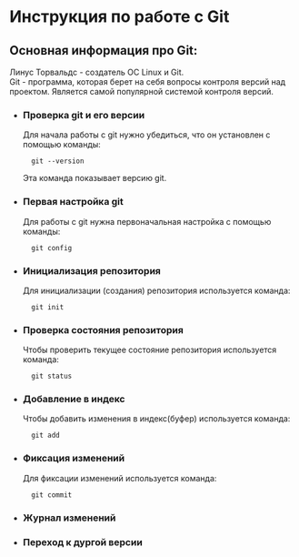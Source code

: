 # **Инструкция по работе с Git**

## **Основная информация про Git:**

Линус Торвальдс - создатель ОС Linux и Git.     
Git - программа, которая берет на себя вопросы контроля версий над проектом. Является самой популярной системой контроля версий.

* ### Проверка git и его версии
    
    Для начала работы с git нужно убедиться, что он установлен с помощью команды:
        
        git --version
    
    Эта команда показывает версию git.

* ### Первая настройка git

    Для работы с git нужна первоначальная настройка с помощью команды:

        git config
    
* ### Инициализация репозитория 

    Для инициализации (создания) репозитория используется команда:

        git init

* ### Проверка состояния репозитория

    Чтобы проверить текущее состояние репозитория используется команда:

        git status

* ### Добавление в индекс
    
    Чтобы добавить изменения в индекс(буфер) используется команда:

        git add

* ### Фиксация изменений

    Для фиксации изменений используется команда:

        git commit
        
* ### Журнал изменений

* ### Переход к дургой версии

